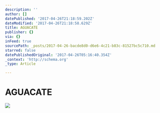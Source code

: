 ```yaml
---
description: ''
author: []
datePublished: '2017-04-26T21:18:59.202Z'
dateModified: '2017-04-26T21:18:58.629Z'
title: AGUACATE
publisher: {}
via: {}
inFeed: true
sourcePath: _posts/2017-04-26-bacde8d0-d6e6-4c21-b83c-81527bc5c710.md
starred: false
datePublishedOriginal: '2017-04-26T05:16:40.354Z'
_context: 'http://schema.org'
_type: Article

---
```

# AGUACATE
![](https://the-grid-user-content.s3-us-west-2.amazonaws.com/71872cbf-17f8-4f77-be12-55b2021c975b.jpg)